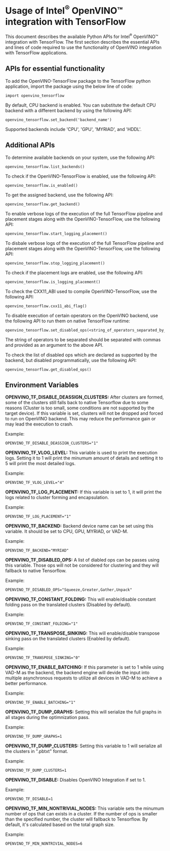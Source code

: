 # Usage of Intel<sup>®</sup> OpenVINO™ integration with TensorFlow

This document describes the available Python APIs for Intel<sup>®</sup> OpenVINO™ integration with TensorFlow. The first section describes the essential APIs and lines of code required to use the functionality of OpenVINO integration with TensorFlow applications.

## APIs for essential functionality 

To add the OpenVINO-TensorFlow package to the TensorFlow python application, import the package using the below line of code:

    import openvino_tensorflow

By default, CPU backend is enabled. You can substitute the default CPU backend with a different backend by using the following API:

    openvino_tensorflow.set_backend('backend_name')
    
Supported backends include 'CPU', 'GPU', 'MYRIAD', and 'HDDL'.
    
## Additional APIs 

To determine available backends on your system, use the following API:

    openvino_tensorflow.list_backends()
    
To check if the OpenVINO-TensorFlow is enabled, use the following API:
 
    openvino_tensorflow.is_enabled()
    
To get the assigned backend, use the following API:

    openvino_tensorflow.get_backend()
    
To enable verbose logs of the execution of the full TensorFlow pipeline and placement stages along with the OpenVINO-TensorFlow, use the following API:

    openvino_tensorflow.start_logging_placement()
    
To disbale verbose logs of the execution of the full TensorFlow pipeline and placement stages along with the OpenVINO-TensorFlow, use the following API:

    openvino_tensorflow.stop_logging_placement()
    
To check if the placement logs are enabled, use the following API:

    openvino_tensorflow.is_logging_placement()
    
To check the CXX11_ABI used to compile OpenVINO-TensorFlow, use the following API:

    openvino_tensorflow.cxx11_abi_flag()
  
To disable execution of certain operators on the OpenVINO backend, use the following API to run them on native TensorFlow runtime:

    openvino_tensorflow.set_disabled_ops(<string_of_operators_separated_by_commas>)
    
 The string of operators to be separated should be separated with commas and provided as an argument to the above API. 
    
 To check the list of disabled ops which are declared as supported by the backend, but disabled programmatically, use the following API:
 
    openvino_tensorflow.get_disabled_ops()
    
## Environment Variables 

**OPENVINO_TF_DISABLE_DEASSIGN_CLUSTERS:**
After clusters are formed, some of the clusters still falls back to native Tensorflow due to some reasons (Cluster is too small, some conditions are not supported by the target device). If this variable is set, clusters will not be dropped and forced to run on OpenVINO backend. This may reduce the performance gain or may lead the execution to crash.

Example:

    OPENVINO_TF_DISABLE_DEASSIGN_CLUSTERS="1"

**OPENVINO_TF_VLOG_LEVEL:**
This variable is used to print the execution logs. Setting it to 1 will print the minumum amount of details and setting it to 5 will print the most detailed logs.

Example:

    OPENVINO_TF_VLOG_LEVEL="4"

**OPENVINO_TF_LOG_PLACEMENT:**
If this variable is set to 1, it will print the logs related to cluster forming and encapsulation.

Example:

    OPENVINO_TF_LOG_PLACEMENT="1"

**OPENVINO_TF_BACKEND:**
Backend device name can be set using this variable. It should be set to CPU, GPU, MYRIAD, or VAD-M.

Example:

    OPENVINO_TF_BACKEND="MYRIAD"

**OPENVINO_TF_DISABLED_OPS:**
A list of diabled ops can be passes using this variable. Those ops will not be considered for clustering and they will fallback to native Tensorflow.

Example:

    OPENVINO_TF_DISABLED_OPS="Squeeze,Greater,Gather,Unpack"

**OPENVINO_TF_CONSTANT_FOLDING:**
This will enable/disable constant folding pass on the translated clusters (Disabled by default).

Example:

    OPENVINO_TF_CONSTANT_FOLDING="1"

**OPENVINO_TF_TRANSPOSE_SINKING:**
This will enable/disable transpose sinking pass on the translated clusters (Enabled by default).

Example:

    OPENVINO_TF_TRANSPOSE_SINKING="0"

**OPENVINO_TF_ENABLE_BATCHING:**
If this parameter is set to 1 while using VAD-M as the backend, the backend engine will devide the input into multiple asynchronous requests to utilize all devices in VAD-M to achieve a better performance.

Example:

    OPENVINO_TF_ENABLE_BATCHING="1"

**OPENVINO_TF_DUMP_GRAPHS:**
Setting this will serialize the full graphs in all stages during the optimnization pass.

Example:

    OPENVINO_TF_DUMP_GRAPHS=1

**OPENVINO_TF_DUMP_CLUSTERS:**
Setting this variable to 1 will serialize all the clusters in ".pbtxt" format.

Example:

    OPENVINO_TF_DUMP_CLUSTERS=1

**OPENVINO_TF_DISABLE:**
Disables OpenVINO Integration if set to 1.

Example:

    OPENVINO_TF_DISABLE=1

**OPENVINO_TF_MIN_NONTRIVIAL_NODES:**
This variable sets the minumum number of ops that can exists in a cluster. If the number of ops is smaller than the specified number, the cluster will fallback to Tensorflow. By default, it's calculated based on the total graph size.

Example:

    OPENVINO_TF_MIN_NONTRIVIAL_NODES=6
